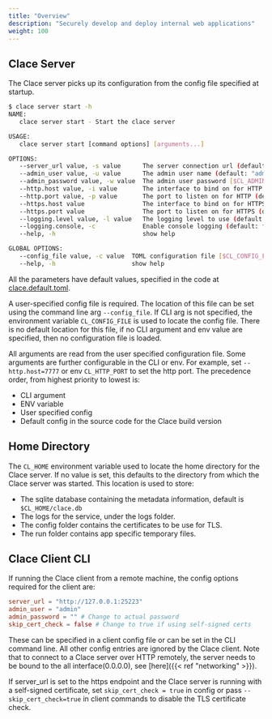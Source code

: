 ```yaml
---
title: "Overview"
description: "Securely develop and deploy internal web applications"
weight: 100
---
```


## Clace Server
The Clace server picks up its configuration from the config file specified at startup.

```bash
$ clace server start -h
NAME:
   clace server start - Start the clace server

USAGE:
   clace server start [command options] [arguments...]

OPTIONS:
   --server_url value, -s value      The server connection url (default: "http://127.0.0.1:25223") [$CL_SERVER_URL]
   --admin_user value, -u value      The admin user name (default: "admin") [$CL_ADMIN_USER]
   --admin_password value, -w value  The admin user password [$CL_ADMIN_PASSWORD]
   --http.host value, -i value       The interface to bind on for HTTP (default: "127.0.0.1") [$CL_HTTP_HOST]
   --http.port value, -p value       The port to listen on for HTTP (default: 25223) [$CL_HTTP_PORT]
   --https.host value                The interface to bind on for HTTPS (default: "0.0.0.0") [$CL_HTTPS_HOST]
   --https.port value                The port to listen on for HTTPS (default: 25224) [$CL_HTTPS_PORT]
   --logging.level value, -l value   The logging level to use (default: "INFO") [$CL_LOGGING_LEVEL]
   --logging.console, -c             Enable console logging (default: false) [$CL_LOGGING_CONSOLE]
   --help, -h                        show help

GLOBAL OPTIONS:
   --config_file value, -c value  TOML configuration file [$CL_CONFIG_FILE]
   --help, -h                     show help
```

All the parameters have default values, specified in the code at [clace.default.toml](https://github.com/claceio/clace/blob/main/internal/utils/clace.default.toml).

A user-specified config file is required. The location of this file can be set using the command line arg `--config_file`. If CLI arg is not specified, the environment variable `CL_CONFIG_FILE` is used to locate the config file. There is no default location for this file, if no CLI argument and env value are specified, then no configuration file is loaded.

All arguments are read from the user specified configuration file. Some arguments are further configurable in the CLI or env. For example, set `--http.host=7777` or env `CL_HTTP_PORT` to set the http port. The precedence order, from highest priority to lowest is:
* CLI argument
* ENV variable
* User specified config
* Default config in the source code for the Clace build version

## Home Directory
The `CL_HOME` environment variable used to locate the home directory for the Clace server. If no value is set, this defaults to the directory from which the Clace server was started. This location is used to store:
* The sqlite database containing the metadata information, default is `$CL_HOME/clace.db`
* The logs for the service, under the logs folder.
* The config folder contains the certificates to be use for TLS.
* The run folder contains app specific temporary files.


## Clace Client CLI
If running the Clace client from a remote machine, the config options required for the client are:

```toml
server_url = "http://127.0.0.1:25223"
admin_user = "admin"
admin_password = "" # Change to actual password
skip_cert_check = false # Change to true if using self-signed certs
```

These can be specified in a client config file or can be set in the CLI command line. All other config entries are ignored by the Clace client. Note that to connect to a Clace server over HTTP remotely, the server needs to be bound to the all interface(0.0.0.0), see [here]({{< ref "networking" >}}).

If server_url is set to the https endpoint and the Clace server is running with a self-signed certificate, set `skip_cert_check = true` in config or pass `--skip_cert_check=true` in client commands to disable the TLS certificate check.